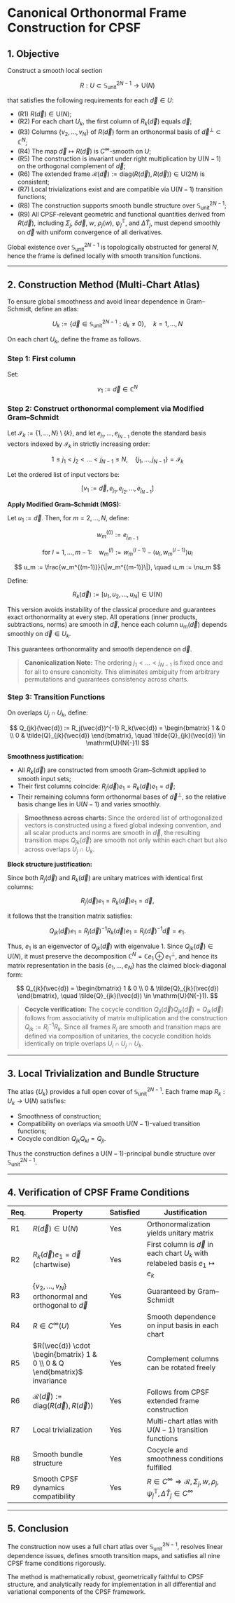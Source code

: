 # Canonical Orthonormal Frame Construction for CPSF

## 1. Objective

Construct a smooth local section

$$
R : U \subset \mathbb{S}^{2N-1}_\text{unit} \to \mathrm{U}(N)
$$

that satisfies the following requirements for each $\vec{d} \in U$:

* (R1) $R(\vec{d}) \in \mathrm{U}(N)$;
* (R2) For each chart $U_k$, the first column of $R_k(\vec{d})$ equals $\vec{d}$;
* (R3) Columns $\{v_2, \dots, v_N\}$ of $R(\vec{d})$ form an orthonormal basis of $\vec{d}^\perp \subset \mathbb{C}^N$;
* (R4) The map $\vec{d} \mapsto R(\vec{d})$ is $C^\infty$-smooth on $U$;
* (R5) The construction is invariant under right multiplication by $\mathrm{U}(N{-}1)$ on the orthogonal complement of $\vec{d}$;
* (R6) The extended frame $\mathcal{R}(\vec{d}) := \mathrm{diag}(R(\vec{d}), R(\vec{d})) \in \mathrm{U}(2N)$ is consistent;
* (R7) Local trivializations exist and are compatible via $\mathrm{U}(N{-}1)$ transition functions;
* (R8) The construction supports smooth bundle structure over $\mathbb{S}^{2N-1}_\text{unit}$;
* (R9) All CPSF-relevant geometric and functional quantities derived from $R(\vec{d})$, including $\Sigma_j$, $\delta \vec{d}$, $w$, $\rho_j(w)$, $\psi_j^{\mathbb{T}}$, and $\Delta \hat{T}_j$, must depend smoothly on $\vec{d}$ with uniform convergence of all derivatives.

Global existence over $\mathbb{S}^{2N-1}_\text{unit}$ is topologically obstructed for general $N$, hence the frame is defined locally with smooth transition functions.

---

## 2. Construction Method (Multi-Chart Atlas)

To ensure global smoothness and avoid linear dependence in Gram–Schmidt, define an atlas:

$$
U_k := \{ \vec{d} \in \mathbb{S}^{2N-1}_\text{unit} : d_k \neq 0 \}, \quad k = 1, \dots, N
$$

On each chart $U_k$, define the frame as follows.

### Step 1: First column

Set:

$$
v_1 := \vec{d} \in \mathbb{C}^N
$$

### Step 2: Construct orthonormal complement via Modified Gram–Schmidt

Let $\mathcal{I}_k := \{1, \dots, N\} \setminus \{k\}$, and let $e_{j_1}, \dots, e_{j_{N-1}}$ denote the standard basis vectors indexed by $\mathcal{I}_k$ in strictly increasing order:

$$
1 \leq j_1 < j_2 < \dots < j_{N-1} \leq N, \quad \{j_1, \dots, j_{N-1}\} = \mathcal{I}_k
$$

Let the ordered list of input vectors be:

$$
[v_1 := \vec{d}, e_{j_1}, e_{j_2}, \dots, e_{j_{N-1}}]
$$

**Apply Modified Gram–Schmidt (MGS):**

Let $u_1 := \vec{d}$. Then, for $m = 2, \dots, N$, define:

$$
w_m^{(0)} := e_{j_{m-1}}
$$

$$
\text{for } l = 1, \dots, m-1:\quad w_m^{(l)} := w_m^{(l-1)} - \langle u_l, w_m^{(l-1)} \rangle u_l
$$

$$
u_m := \frac{w_m^{(m-1)}}{\|w_m^{(m-1)}\|}, \quad u_m := \nu_m
$$

Define:

$$
R_k(\vec{d}) := [u_1, u_2, \dots, u_N] \in \mathrm{U}(N)
$$

This version avoids instability of the classical procedure and guarantees exact orthonormality at every step. All operations (inner products, subtractions, norms) are smooth in $\vec{d}$, hence each column $u_m(\vec{d})$ depends smoothly on $\vec{d} \in U_k$.

This guarantees orthonormality and smooth dependence on $\vec{d}$.

> **Canonicalization Note:** The ordering $j_1 < \dots < j_{N-1}$ is fixed once and for all to ensure canonicity. This eliminates ambiguity from arbitrary permutations and guarantees consistency across charts.

### Step 3: Transition Functions

On overlaps $U_j \cap U_k$, define:

$$
Q_{jk}(\vec{d}) := R_j(\vec{d})^{-1} R_k(\vec{d}) = \begin{bmatrix} 1 & 0 \\ 0 & \tilde{Q}_{jk}(\vec{d}) \end{bmatrix},
\quad
\tilde{Q}_{jk}(\vec{d}) \in \mathrm{U}(N{-}1)
$$

**Smoothness justification:**

* All $R_k(\vec{d})$ are constructed from smooth Gram–Schmidt applied to smooth input sets;
* Their first columns coincide: $R_j(\vec{d}) e_1 = R_k(\vec{d}) e_1 = \vec{d}$;
* Their remaining columns form orthonormal bases of $\vec{d}^\perp$, so the relative basis change lies in $\mathrm{U}(N{-}1)$ and varies smoothly.

> **Smoothness across charts:** Since the ordered list of orthogonalized vectors is constructed using a fixed global indexing convention, and all scalar products and norms are smooth in $\vec{d}$, the resulting transition maps $Q_{jk}(\vec{d})$ are smooth not only within each chart but also across overlaps $U_j \cap U_k$.

**Block structure justification:**

Since both $R_j(\vec{d})$ and $R_k(\vec{d})$ are unitary matrices with identical first columns:

$$
R_j(\vec{d}) e_1 = R_k(\vec{d}) e_1 = \vec{d},
$$

it follows that the transition matrix satisfies:

$$
Q_{jk}(\vec{d}) e_1 = R_j(\vec{d})^{-1} R_k(\vec{d}) e_1 = R_j(\vec{d})^{-1} \vec{d} = e_1.
$$

Thus, $e_1$ is an eigenvector of $Q_{jk}(\vec{d})$ with eigenvalue 1. Since $Q_{jk}(\vec{d}) \in \mathrm{U}(N)$, it must preserve the decomposition $\mathbb{C}^N = \mathbb{C} e_1 \oplus e_1^\perp$, and hence its matrix representation in the basis $\{e_1, \dots, e_N\}$ has the claimed block-diagonal form:

$$
Q_{jk}(\vec{d}) = \begin{bmatrix} 1 & 0 \\ 0 & \tilde{Q}_{jk}(\vec{d}) \end{bmatrix}, \quad \tilde{Q}_{jk}(\vec{d}) \in \mathrm{U}(N{-}1).
$$

> **Cocycle verification:** The cocycle condition $Q_{ij}(\vec{d}) Q_{jk}(\vec{d}) = Q_{ik}(\vec{d})$ follows from associativity of matrix multiplication and the construction $Q_{jk} := R_j^{-1} R_k$. Since all frames $R_j$ are smooth and transition maps are defined via composition of unitaries, the cocycle condition holds identically on triple overlaps $U_i \cap U_j \cap U_k$.

---

## 3. Local Trivialization and Bundle Structure

The atlas $\{U_k\}$ provides a full open cover of $\mathbb{S}^{2N-1}_\text{unit}$. Each frame map $R_k: U_k \to \mathrm{U}(N)$ satisfies:

* Smoothness of construction;
* Compatibility on overlaps via smooth $\mathrm{U}(N{-}1)$-valued transition functions;
* Cocycle condition $Q_{jk} Q_{kl} = Q_{jl}$.

Thus the construction defines a $\mathrm{U}(N{-}1)$-principal bundle structure over $\mathbb{S}^{2N-1}_\text{unit}$.

---

## 4. Verification of CPSF Frame Conditions

| Req. | Property                                                                   | Satisfied | Justification                                                                                                     |
| ---- | -------------------------------------------------------------------------- | --------- | ----------------------------------------------------------------------------------------------------------------- |
| R1   | $R(\vec{d}) \in \mathrm{U}(N)$                                             | Yes       | Orthonormalization yields unitary matrix                                                                          |
| R2   | $R_k(\vec{d}) e_1 = \vec{d}$ (chartwise)                                   | Yes       | First column is $\vec{d}$ in each chart $U_k$ with relabeled basis $e_1 \mapsto e_k$                              |
| R3   | $\{v_2, \dots, v_N\}$ orthonormal and orthogonal to $\vec{d}$              | Yes       | Guaranteed by Gram–Schmidt                                                                                        |
| R4   | $R \in C^\infty(U)$                                                        | Yes       | Smooth dependence on input basis in each chart                                                                    |
| R5   | $R(\vec{d}) \cdot \begin{bmatrix} 1 & 0 \\ 0 & Q \end{bmatrix}$ invariance | Yes       | Complement columns can be rotated freely                                                                          |
| R6   | $\mathcal{R}(\vec{d}) := \mathrm{diag}(R(\vec{d}), R(\vec{d}))$            | Yes       | Follows from CPSF extended frame construction                                                                     |
| R7   | Local trivialization                                                       | Yes       | Multi-chart atlas with $\mathrm{U}(N{-}1)$ transition functions                                                   |
| R8   | Smooth bundle structure                                                    | Yes       | Cocycle and smoothness conditions fulfilled                                                                       |
| R9   | Smooth CPSF dynamics compatibility                                         | Yes       | $R \in C^\infty \Rightarrow \mathcal{R}, \Sigma_j, w, \rho_j, \psi_j^{\mathbb{T}}, \Delta \hat{T}_j \in C^\infty$ |

---

## 5. Conclusion

The construction now uses a full chart atlas over $\mathbb{S}^{2N-1}_\text{unit}$, resolves linear dependence issues, defines smooth transition maps, and satisfies all nine CPSF frame conditions rigorously.

The method is mathematically robust, geometrically faithful to CPSF structure, and analytically ready for implementation in all differential and variational components of the CPSF framework.
